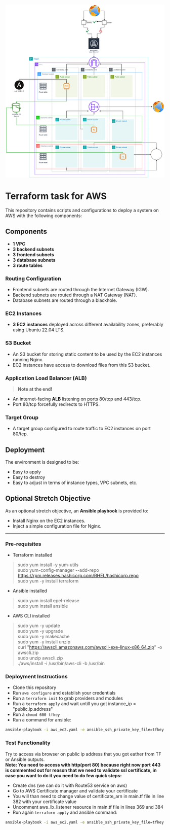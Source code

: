 ![Diagram](https://github.com/bgd11090/test_aws_tf/blob/main/devopstask.drawio.png)

# Terraform task for AWS

This repository contains scripts and configurations to deploy a system on AWS with the following components:

## Components

- **1 VPC**
- **3 backend subnets**
- **3 frontend subnets**
- **3 database subnets**
- **3 route tables**

### Routing Configuration

- Frontend subnets are routed through the Internet Gateway (IGW).
- Backend subnets are routed through a NAT Gateway (NAT).
- Database subnets are routed through a blackhole.

### EC2 Instances

- **3 EC2 instances** deployed across different availability zones, preferably using Ubuntu 22.04 LTS.

### S3 Bucket

- An S3 bucket for storing static content to be used by the EC2 instances running Nginx.
- EC2 instances have access to download files from this S3 bucket.

### Application Load Balancer (ALB) <br/>
> **Note at the end!**

- An internet-facing **ALB** listening on ports 80/tcp and 443/tcp.
- Port 80/tcp forcefully redirects to HTTPS.

### Target Group

- A target group configured to route traffic to EC2 instances on port 80/tcp.

## Deployment

The environment is designed to be:

- Easy to apply
- Easy to destroy
- Easy to adjust in terms of instance types, VPC subnets, etc.

## Optional Stretch Objective

As an optional stretch objective, an **Ansible playbook** is provided to:

- Install Nginx on the EC2 instances.
- Inject a simple configuration file for Nginx.

---

### Pre-requisites

- Terraform installed
> sudo yum install -y yum-utils <br/>
> sudo yum-config-manager --add-repo https://rpm.releases.hashicorp.com/RHEL/hashicorp.repo <br/>
> sudo yum -y install terraform <br/>

- Ansible installed
> sudo yum install epel-release <br/>
> sudo yum install ansible <br/>

- AWS CLI installed
> sudo yum -y update <br/>
> sudo yum -y upgrade <br/>
> sudo yum -y makecache <br/>
> sudo yum -y install unzip <br/>
> curl "https://awscli.amazonaws.com/awscli-exe-linux-x86_64.zip" -o awscli.zip <br/>
> sudo unzip awscli.zip <br/>
> ./aws/install -i /usr/bin/aws-cli -b /usr/bin <br/>


### Deployment Instructions
- Clone this repository
- Run ```aws configure``` and establish your credentials
- Run a ```terraform init``` to grab providers and modules
- Run a ```terraform apply``` and wait untill you got instance_ip = "public.ip.address"
- Run a ```chmod 600 tfkey```
- Run a command for ansible:
```bash
ansible-playbook -i aws_ec2.yaml -e ansible_ssh_private_key_file=tfkey -e ansible_ssh_user=ubuntu nginx_setup.yaml
```

### Test Functionality
Try to access via browser on public ip address that you got eather from TF or Ansible outputs. <br/>
**Note: You need to access with http(port 80) because right now port 443 is commented out for reason that we need to validate ssl certificate, in case you want to do it you need to do few quick steps:**

- Create dns (we can do it with Route53 service on aws)
- Go to AWS Certificate manager and validate your certificate
- You will than need to change value of certificate_arn in main.tf file in line 382 with your certificate value
- Uncomment aws_lb_listener resource in main.tf file in lines 369 and 384
- Run again ```terraform apply``` and ansible command:
```bash
ansible-playbook -i aws_ec2.yaml -e ansible_ssh_private_key_file=tfkey -e ansible_ssh_user=ubuntu nginx_setup.yaml
```
 


